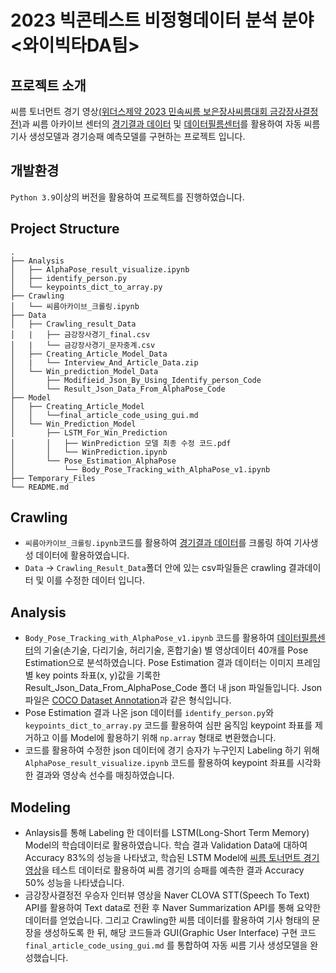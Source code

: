 # 2023 빅콘테스트 비정형데이터 분석 분야 <와이빅타DA팀>

## 프로젝트 소개
씨름 토너먼트 경기 영상[(위더스제약 2023 민속씨름 보은장사씨름대회 금강장사결정전)](https://www.kaggle.com/t/9eb8d80301bc4ae7a9ae1568c452b1d0)과 씨름 아카이브 센터의 [경기결과 데이터](https://kpso.co.kr/ksa/Schedule/GameScheduleAndResult?page_no=1&tab=all&season_id=2023&comp_id=25&section_cd=0&gender_cd=28&weight_cd=13&t_id=0) 및 [데이터필름센터](https://kpso.co.kr/ksa/Museum/DataFilm)를 활용하여 자동 씨름기사 생성모델과 경기승패 예측모델를 구현하는 프로젝트 입니다.


## 개발환경
`Python 3.9`이상의 버전을 활용하여 프로젝트를 진행하였습니다.

## Project Structure

```
.
├── Analysis
│   ├── AlphaPose_result_visualize.ipynb
│   ├── identify_person.py
│   └── keypoints_dict_to_array.py  
├── Crawling
│   └── 씨름아카이브_크롤링.ipynb
├── Data
│   ├── Crawling_result_Data
│   |   ├── 금강장사경기_final.csv
│   |   └── 금강장사경기_문자중계.csv
│   ├── Creating_Article_Model_Data
│   |   └── Interview_And_Article_Data.zip
│   └── Win_prediction_Model_Data
│       ├── Modifieid_Json_By_Using_Identify_person_Code
│       └── Result_Json_Data_From_AlphaPose_Code
├── Model
│   ├── Creating_Article_Model
│   │   └──final_article_code_using_gui.md
│   └── Win_Prediction_Model
│       ├── LSTM_For_Win_Prediction
│       │   ├── WinPrediction 모델 최종 수정 코드.pdf
│       │   └── WinPrediction.ipynb
│       └── Pose_Estimation_AlphaPose
│           └── Body_Pose_Tracking_with_AlphaPose_v1.ipynb
├── Temporary_Files
└── README.md

```

## Crawling
* `씨름아카이브_크롤링.ipynb`코드를 활용하여 [경기결과 데이터](https://kpso.co.kr/ksa/Schedule/GameScheduleAndResult?page_no=1&tab=all&season_id=2023&comp_id=25&section_cd=0&gender_cd=28&weight_cd=13&t_id=0)를 크롤링 하여 기사생성 데이터에 활용하였습니다.
* `Data` -> `Crawling_Result_Data`폴더 안에 있는 csv파일들은 crawling 결과데이터 및 이를 수정한 데이터 입니다. 

## Analysis
* `Body_Pose_Tracking_with_AlphaPose_v1.ipynb` 코드를 활용하여 [데이터필름센터](https://kpso.co.kr/ksa/Museum/DataFilm)의 기술(손기술, 다리기술, 허리기술, 혼합기술) 별 영상데이터 40개를 Pose Estimation으로 분석하였습니다. Pose Estimation 결과 데이터는 이미지 프레임 별 key points 좌표(x, y)값을 기록한 Result_Json_Data_From_AlphaPose_Code 폴더 내 json 파일들입니다. Json 파일은 [COCO Dataset Annotation](https://github.com/MVIG-SJTU/AlphaPose/blob/master/docs/output.md)과 같은 형식입니다.
* Pose Estimation 결과 나온 json 데이터를 `identify_person.py`와 `keypoints_dict_to_array.py` 코드를 활용하여 심판 움직임 keypoint 좌표를 제거하고 이를 Model에 활용하기 위해 `np.array` 형태로 변환했습니다.
* 코드를 활용하여 수정한 json 데이터에 경기 승자가 누구인지 Labeling 하기 위해 `AlphaPose_result_visualize.ipynb` 코드를 활용하여 keypoint 좌표를 시각화한 결과와 영상속 선수를 매칭하였습니다.

## Modeling
* Anlaysis를 통해 Labeling 한 데이터를 LSTM(Long-Short Term Memory) Model의 학습데이터로 활용하였습니다. 학습 결과 Validation Data에 대하여 Accuracy 83%의 성능을 나타냈고, 학습된 LSTM Model에 [씨름 토너먼트 경기 영상](https://www.kaggle.com/t/9eb8d80301bc4ae7a9ae1568c452b1d0)을 테스트 데이터로 활용하여 씨름 경기의 승패를 예측한 결과 Accuracy 50% 성능을 나타냈습니다. 
* 금강장사결정전 우승자 인터뷰 영상을 Naver CLOVA STT(Speech To Text) API를 활용하여 Text data로 전환 후 Naver Summarization API를 통해 요약한 데이터를 얻었습니다. 그리고 Crawling한 씨름 데이터를 활용하여 기사 형태의 문장을 생성하도록 한 뒤, 해당 코드들과 GUI(Graphic User Interface) 구현 코드 `final_article_code_using_gui.md` 를 통합하여 자동 씨름 기사 생성모델을 완성했습니다.
